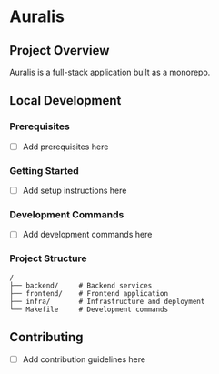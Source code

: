 # Auralis

## Project Overview

Auralis is a full-stack application built as a monorepo.

## Local Development

### Prerequisites
- [ ] Add prerequisites here

### Getting Started
- [ ] Add setup instructions here

### Development Commands
- [ ] Add development commands here

### Project Structure
```
/
├── backend/     # Backend services
├── frontend/    # Frontend application
├── infra/       # Infrastructure and deployment
└── Makefile     # Development commands
```

## Contributing
- [ ] Add contribution guidelines here
